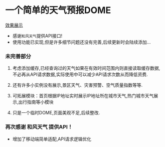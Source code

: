 # 一个简单的天气预报DOME
[效果展示](https://htmlpreview.github.io/?https://github.com/L-WJ1995/The-weather-forecast/blob/master/index.html)
* 感谢`和风天气`提供API接口!
* 使用功能已实现,但是许多细节问题还没有完善,后续更新时会陆续添加...  
  
### 未完善部分
1. 考虑添加缓存,已经查询过的天气如果在有效时间范围内则直接读取缓存数据,不必再从API请求数据,实际使用中可以减少API请求次数从而降低资费.
  
2. 还有许多小实例没有展示,景区天气、灾害预警、空气质量指数等等.  

3. 可拓展模块：首页根据IP地址实时展示IP地址所在城市天气,热门城市天气展示,出行指南等小模块   
  
4. 只是一个临时DOME,页面美观不足,后续整改.

### 再次感谢 和风天气 提供API！

* 增加了移动端简单适配,API请求逻辑优化
